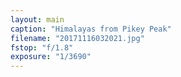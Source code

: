 ```yaml
---
layout: main
caption: "Himalayas from Pikey Peak"
filename: "20171116032021.jpg"
fstop: "f/1.8"
exposure: "1/3690"
---
```

